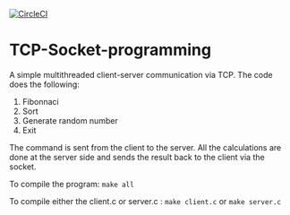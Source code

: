 
[![CircleCI](https://circleci.com/gh/arjun7965/TCP-Server-programming/tree/master.svg?style=svg)](https://circleci.com/gh/arjun7965/TCP-Server-programming/tree/master)

# TCP-Socket-programming
A simple multithreaded client-server communication via TCP. The code does the following:
  1. Fibonnaci
  2. Sort
  3. Generate random number
  4. Exit

The command is sent from the client to the server. All the calculations are done at the server side and sends the result back to the client via the socket.

To compile the program: 
```make all```

To compile either the client.c or server.c :
```make client.c```
or
```make server.c```
